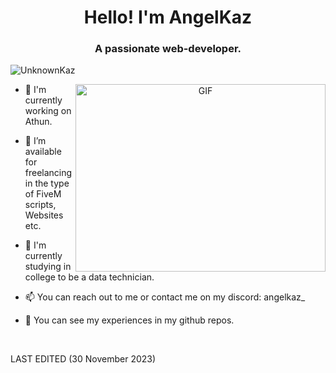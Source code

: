 <h1 align="center">Hello! I'm AngelKaz</h1>
<h3 align="center">A passionate web-developer.</h3>

<p align="left"> <img src="https://komarev.com/ghpvc/?username=unknownkaz&label=Profile%20views&color=0e75b6&style=flat" alt="UnknownKaz" /> </p>

<a target="_blank" align="center">
  <img align="right" top="500" height="300" width="400" alt="GIF" src="https://media.giphy.com/media/SWoSkN6DxTszqIKEqv/giphy.gif">
</a>

- 🌱 I'm currently working on Athun.

- 🤝 I’m available for freelancing in the type of FiveM scripts, Websites etc.

- 🌱 I'm currently studying in college to be a data technician.

- 📫 You can reach out to me or contact me on my discord: angelkaz_

- 📄 You can see my experiences in my github repos.
<br/>


LAST EDITED (30 November 2023)
